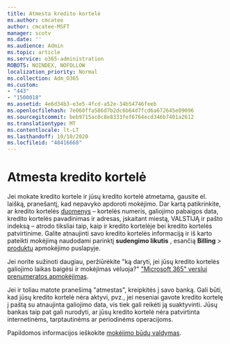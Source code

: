 ```yaml
---
title: Atmesta kredito kortelė
ms.author: cmcatee
author: cmcatee-MSFT
manager: scotv
ms.date: ''
ms.audience: Admin
ms.topic: article
ms.service: o365-administration
ROBOTS: NOINDEX, NOFOLLOW
localization_priority: Normal
ms.collection: Adm_O365
ms.custom:
- "443"
- "1500018"
ms.assetid: 4e6d34b3-e3e5-4fcd-a52e-34b54746feeb
ms.openlocfilehash: 7e060ffa586d7b2dc6b64d7fcd6a672645e09096
ms.sourcegitcommit: beb9715ac0c8e8333fef6764ecd346b7401a2612
ms.translationtype: MT
ms.contentlocale: lt-LT
ms.lasthandoff: 10/10/2020
ms.locfileid: "48416668"
---
```

# <a name="declined-credit-card"></a>Atmesta kredito kortelė

Jei mokate kredito kortele ir jūsų kredito kortelė atmetama, gausite el. laišką, pranešantį, kad nepavyko apdoroti mokėjimo. Dar kartą patikrinkite, ar kredito kortelės [duomenys](https://go.microsoft.com/fwlink/p/?linkid=842054) – kortelės numeris, galiojimo pabaigos data, kredito kortelės pavadinimas ir adresas, įskaitant miestą, VALSTIJĄ ir pašto indeksą – atrodo tiksliai taip, kaip ir kredito kortelėje bei kredito kortelės patvirtinime. Galite atnaujinti savo kredito kortelės informaciją ir iš karto pateikti mokėjimą naudodami parinktį **sudengimo likutis** , esančią **Billing**  >  [produktų](https://go.microsoft.com/fwlink/p/?linkid=842054) apmokėjimo puslapyje.

Jei norite sužinoti daugiau, peržiūrėkite "ką daryti, jei jūsų kredito kortelės galiojimo laikas baigėsi ir mokėjimas vėluoja?" ["Microsoft 365" verslui prenumeratos apmokėjimas](https://docs.microsoft.com/microsoft-365/commerce/billing-and-payments/pay-for-your-subscription#what-if-my-credit-card-was-declined-and-my-payment-is-past-due).
  
Jei ir toliau matote pranešimą "atmestas", kreipkitės į savo banką. Gali būti, kad jūsų kredito kortelė nėra aktyvi, pvz., jei neseniai gavote kredito kortelę į paštą su atnaujinta galiojimo data, vis tiek gali reikėti ją suaktyvinti. Jūsų bankas taip pat gali nurodyti, ar jūsų kredito kortelė nėra patvirtinta internetinėms, tarptautinėms ar periodinėms operacijoms.
  
Papildomos informacijos ieškokite [mokėjimo būdų valdymas](https://docs.microsoft.com/microsoft-365/commerce/billing-and-payments/manage-payment-methods).